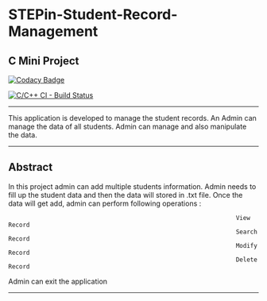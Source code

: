 # STEPin-Student-Record-Management
C Mini Project
-----------------------------------------------------------------------------------------------------------------------------------------------------------------------------------

[![Codacy Badge](https://app.codacy.com/project/badge/Grade/4d7196036e8b4bdc8404bead99cc5b9f)](https://www.codacy.com/gh/srsourabh/STEPin-Student-Record-Management/dashboard?utm_source=github.com&amp;utm_medium=referral&amp;utm_content=srsourabh/STEPin-Student-Record-Management&amp;utm_campaign=Badge_Grade)

[![C/C++ CI - Build Status](https://github.com/srsourabh/STEPin-Student-Record-Management/actions/workflows/c-cpp.yml/badge.svg)](https://github.com/srsourabh/STEPin-Student-Record-Management/actions/workflows/c-cpp.yml)

-----------------------------------------------------------------------------------------------------------------------------------------------------------------------------------

This application is developed to manage the student records. An Admin can manage the data of all students. Admin can manage and also manipulate the data.

-----------------------------------------------------------------------------------------------------------------------------------------------------------------------------------

Abstract
--------

In this project admin can add multiple students information. 
Admin needs to fill up the student data and then the data will stored in .txt file.
Once the data will get add, admin can perform following operations :


                                                                    View Record
                                                                    Search Record
                                                                    Modify Record
                                                                    Delete Record
 Admin can exit the application
 
 -----------------------------------------------------------------------------------------------------------------------------------------------------------------------------------

